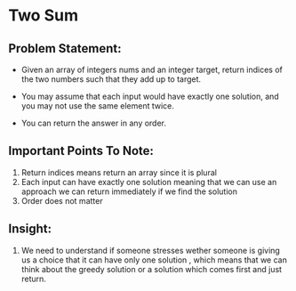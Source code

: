 # Two Sum

## Problem Statement:

- Given an array of integers nums and an integer target, return indices of the two numbers such that they add up to target.

- You may assume that each input would have exactly one solution, and you may not use the same element twice.

- You can return the answer in any order.

## Important Points To Note:

1. Return indices means return an array since it is plural
2. Each input can have exactly one solution meaning that we can use an approach we can return immediately if we find the solution
3. Order does not matter

## Insight:

1. We need to understand if someone stresses wether someone is giving us a choice that it can have only one solution , which means that we can think about the greedy solution or a solution which comes first and just return.
